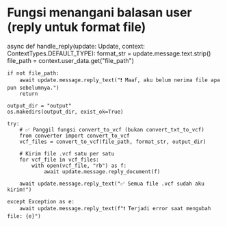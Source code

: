 # Fungsi menangani balasan user (reply untuk format file)
async def handle_reply(update: Update, context: ContextTypes.DEFAULT_TYPE):
    format_str = update.message.text.strip()
    file_path = context.user_data.get("file_path")

    if not file_path:
        await update.message.reply_text("❗ Maaf, aku belum nerima file apa pun sebelumnya.")
        return

    output_dir = "output"
    os.makedirs(output_dir, exist_ok=True)

    try:
        # ✅ Panggil fungsi convert_to_vcf (bukan convert_txt_to_vcf)
        from converter import convert_to_vcf
        vcf_files = convert_to_vcf(file_path, format_str, output_dir)

        # Kirim file .vcf satu per satu
        for vcf_file in vcf_files:
            with open(vcf_file, "rb") as f:
                await update.message.reply_document(f)

        await update.message.reply_text("✅ Semua file .vcf sudah aku kirim!")

    except Exception as e:
        await update.message.reply_text(f"❗ Terjadi error saat mengubah file: {e}")
